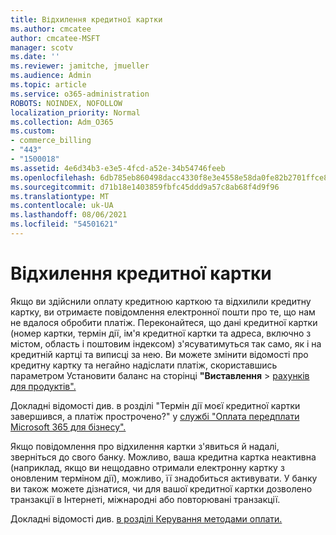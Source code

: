 ```yaml
---
title: Відхилення кредитної картки
ms.author: cmcatee
author: cmcatee-MSFT
manager: scotv
ms.date: ''
ms.reviewer: jamitche, jmueller
ms.audience: Admin
ms.topic: article
ms.service: o365-administration
ROBOTS: NOINDEX, NOFOLLOW
localization_priority: Normal
ms.collection: Adm_O365
ms.custom:
- commerce_billing
- "443"
- "1500018"
ms.assetid: 4e6d34b3-e3e5-4fcd-a52e-34b54746feeb
ms.openlocfilehash: 6db785eb860498dacc4330f8e3e4558e58da0fe82b2701ffce8abe615678275a
ms.sourcegitcommit: d71b18e1403859fbfc45ddd9a57c8ab68f4d9f96
ms.translationtype: MT
ms.contentlocale: uk-UA
ms.lasthandoff: 08/06/2021
ms.locfileid: "54501621"
---
```

# <a name="declined-credit-card"></a>Відхилення кредитної картки

Якщо ви здійснили оплату кредитною карткою та відхилили кредитну картку, ви отримаєте повідомлення електронної пошти про те, що нам не вдалося обробити платіж. Переконайтеся, що [](https://go.microsoft.com/fwlink/p/?linkid=842054) дані кредитної картки (номер картки, термін дії, ім'я кредитної картки та адреса, включно з містом, область і поштовим індексом) з'ясуватимуться так само, як і на кредитній картці та виписці за нею. Ви можете змінити відомості про кредитну картку  та негайно надіслати платіж, скориставшись параметром Установити баланс на сторінці **"Виставлення**  >  [рахунків для продуктів".](https://go.microsoft.com/fwlink/p/?linkid=842054)

Докладні відомості див. в розділі "Термін дії моєї кредитної картки завершився, а платіж прострочено?" у [службі "Оплата передплати Microsoft 365 для бізнесу".](/microsoft-365/commerce/billing-and-payments/pay-for-your-subscription#what-if-my-credit-card-was-declined-and-my-payment-is-past-due)
  
Якщо повідомлення про відхилення картки з'явиться й надалі, зверніться до свого банку. Можливо, ваша кредитна картка неактивна (наприклад, якщо ви нещодавно отримали електронну картку з оновленим терміном дії), можливо, її знадобиться активувати. У банку ви також можете дізнатися, чи для вашої кредитної картки дозволено транзакції в Інтернеті, міжнародні або повторювані транзакції.
  
Докладні відомості див. [в розділі Керування методами оплати.](/microsoft-365/commerce/billing-and-payments/manage-payment-methods)